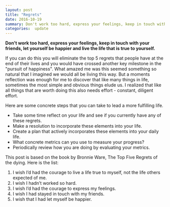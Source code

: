 ```yaml
---
layout: post
title: "Regrets"
date: 2016-10-19
summary: Don't work too hard, express your feelings, keep in touch with your friends, let yourself be happier and live the life that is true to yourself.This is a simple slogan to live your life by.
categories:  update
---
```


__Don't work too hard, express your feelings, keep in touch with your friends, let yourself be happier and live the life that is true to yourself.__

If you can do this you will eliminate the top 5 regrets that people have at the end of their lives and you would have crossed another key milestone in the "pursuit of happiness".
What amazed me was this seemed something so natural that I imagined we would all be living this way. But a moments reflection was enough for me to discover that like many things in life, sometimes the most simple and obvious things elude us. I realized that like all things that are worth doing this also needs effort - constant, diligent effort.

Here are some concrete steps that you can take to lead a more fulfilling life.

* Take some time reflect on your life and see if you currently have any of these regrets.
* Make a resolution to incorporate these elements into your life.
* Create a plan that actively incorporates these elements into your daily life.
* What concrete metrics can you use to measure your progress?
* Periodically review how you are doing by evaluating your metrics.



This post is based on the book by Bronnie Ware, The Top Five Regrets of the dying.
Here is the list:

1. I wish I’d had the courage to live a life true to myself, not the life others expected of me.
2. I wish I hadn’t worked so hard.
3. I wish I’d had the courage to express my feelings.
4. I wish I had stayed in touch with my friends.
5. I wish that I had let myself be happier.

